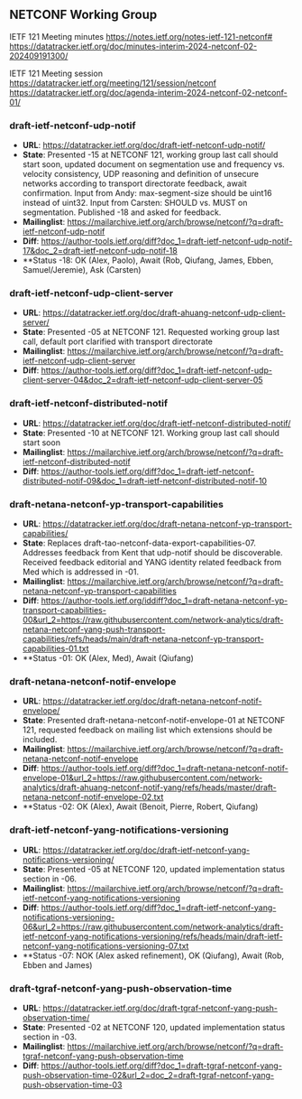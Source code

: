 ## NETCONF Working Group

IETF 121 Meeting minutes
https://notes.ietf.org/notes-ietf-121-netconf#
https://datatracker.ietf.org/doc/minutes-interim-2024-netconf-02-202409191300/

IETF 121 Meeting session
https://datatracker.ietf.org/meeting/121/session/netconf
https://datatracker.ietf.org/doc/agenda-interim-2024-netconf-02-netconf-01/

### draft-ietf-netconf-udp-notif
* **URL**: https://datatracker.ietf.org/doc/draft-ietf-netconf-udp-notif/
* **State**: Presented -15 at NETCONF 121, working group last call should start soon, updated document on segmentation use and frequency vs. velocity consistency, UDP reasoning and definition of unsecure networks according to transport directorate feedback, await confirmation. Input from Andy: max-segment-size should be uint16 instead of uint32. Input from Carsten: SHOULD vs. MUST on segmentation. Published -18 and asked for feedback.
* **Mailinglist**: https://mailarchive.ietf.org/arch/browse/netconf/?q=draft-ietf-netconf-udp-notif
* **Diff**: https://author-tools.ietf.org/diff?doc_1=draft-ietf-netconf-udp-notif-17&doc_2=draft-ietf-netconf-udp-notif-18
* **Status -18: OK (Alex, Paolo), Await (Rob, Qiufang, James, Ebben, Samuel/Jeremie), Ask (Carsten)

### draft-ietf-netconf-udp-client-server
* **URL**: https://datatracker.ietf.org/doc/draft-ahuang-netconf-udp-client-server/
* **State**: Presented -05 at NETCONF 121. Requested working group last call, default port clarified with transport directorate
* **Mailinglist**: https://mailarchive.ietf.org/arch/browse/netconf/?q=draft-ietf-netconf-udp-client-server
* **Diff**: https://author-tools.ietf.org/diff?doc_1=draft-ietf-netconf-udp-client-server-04&doc_2=draft-ietf-netconf-udp-client-server-05

### draft-ietf-netconf-distributed-notif
* **URL**: https://datatracker.ietf.org/doc/draft-ietf-netconf-distributed-notif/
* **State**: Presented -10 at NETCONF 121.  Working group last call should start soon
* **Mailinglist**: https://mailarchive.ietf.org/arch/browse/netconf/?q=draft-ietf-netconf-distributed-notif
* **Diff**: https://author-tools.ietf.org/diff?doc_1=draft-ietf-netconf-distributed-notif-09&doc_1=draft-ietf-netconf-distributed-notif-10

### draft-netana-netconf-yp-transport-capabilities
* **URL**: https://datatracker.ietf.org/doc/draft-netana-netconf-yp-transport-capabilities/
* **State**: Replaces draft-tao-netconf-data-export-capabilities-07. Addresses feedback from Kent that udp-notif should be discoverable. Received feedback editorial and YANG identity related feedback from Med which is addressed in -01. 
* **Mailinglist**: https://mailarchive.ietf.org/arch/browse/netconf/?q=draft-netana-netconf-yp-transport-capabilities
* **Diff**: https://author-tools.ietf.org/iddiff?doc_1=draft-netana-netconf-yp-transport-capabilities-00&url_2=https://raw.githubusercontent.com/network-analytics/draft-netana-netconf-yang-push-transport-capabilities/refs/heads/main/draft-netana-netconf-yp-transport-capabilities-01.txt
* **Status -01: OK (Alex, Med), Await (Qiufang)

### draft-netana-netconf-notif-envelope
* **URL**: https://datatracker.ietf.org/doc/draft-netana-netconf-notif-envelope/
* **State**: Presented draft-netana-netconf-notif-envelope-01 at NETCONF 121, requested feedback on mailing list which extensions should be included.
* **Mailinglist**: https://mailarchive.ietf.org/arch/browse/netconf/?q=draft-netana-netconf-notif-envelope
* **Diff**: https://author-tools.ietf.org/diff?doc_1=draft-netana-netconf-notif-envelope-01&url_2=https://raw.githubusercontent.com/network-analytics/draft-ahuang-netconf-notif-yang/refs/heads/master/draft-netana-netconf-notif-envelope-02.txt
* **Status -02: OK (Alex), Await (Benoit, Pierre, Robert, Qiufang)

### draft-ietf-netconf-yang-notifications-versioning
* **URL**: https://datatracker.ietf.org/doc/draft-ietf-netconf-yang-notifications-versioning/
* **State**: Presented -05 at NETCONF 120, updated implementation status section in -06.
* **Mailinglist**: https://mailarchive.ietf.org/arch/browse/netconf/?q=draft-ietf-netconf-yang-notifications-versioning
* **Diff**: https://author-tools.ietf.org/diff?doc_1=draft-ietf-netconf-yang-notifications-versioning-06&url_2=https://raw.githubusercontent.com/network-analytics/draft-ietf-netconf-yang-notifications-versioning/refs/heads/main/draft-ietf-netconf-yang-notifications-versioning-07.txt
* **Status -07: NOK (Alex asked refinement), OK (Qiufang), Await (Rob, Ebben and James)

### draft-tgraf-netconf-yang-push-observation-time
* **URL**: https://datatracker.ietf.org/doc/draft-tgraf-netconf-yang-push-observation-time/
* **State**: Presented -02 at NETCONF 120, updated implementation status section in -03.
* **Mailinglist**: https://mailarchive.ietf.org/arch/browse/netconf/?q=draft-tgraf-netconf-yang-push-observation-time
* **Diff**: https://author-tools.ietf.org/diff?doc_1=draft-tgraf-netconf-yang-push-observation-time-02&url_2=doc_2=draft-tgraf-netconf-yang-push-observation-time-03